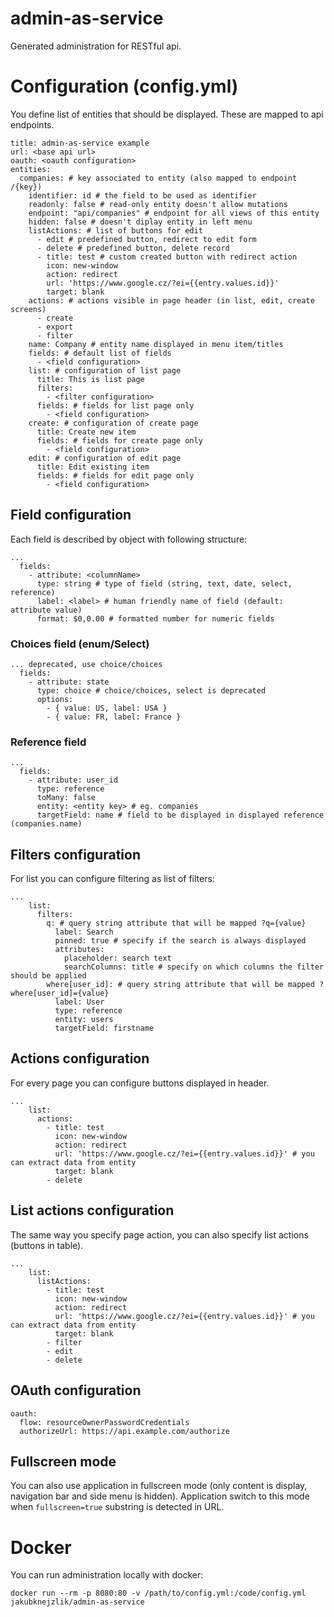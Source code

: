 # admin-as-service

Generated administration for RESTful api.

# Configuration (config.yml)

You define list of entities that should be displayed. These are mapped to api
endpoints.

```
title: admin-as-service example
url: <base api url>
oauth: <oauth configuration>
entities:
  companies: # key associated to entity (also mapped to endpoint /{key})
    identifier: id # the field to be used as identifier
    readonly: false # read-only entity doesn't allow mutations
    endpoint: "api/companies" # endpoint for all views of this entity
    hidden: false # doesn't diplay entity in left menu
    listActions: # list of buttons for edit
      - edit # predefined button, redirect to edit form
      - delete # predefined button, delete record
      - title: test # custom created button with redirect action
        icon: new-window
        action: redirect
        url: 'https://www.google.cz/?ei={{entry.values.id}}'
        target: blank
    actions: # actions visible in page header (in list, edit, create screens)
      - create
      - export
      - filter
    name: Company # entity name displayed in menu item/titles
    fields: # default list of fields
      - <field configuration>
    list: # configuration of list page
      title: This is list page
      filters:
        - <filter configuration>
      fields: # fields for list page only
        - <field configuration>
    create: # configuration of create page
      title: Create new item
      fields: # fields for create page only
        - <field configuration>
    edit: # configuration of edit page
      title: Edit existing item
      fields: # fields for edit page only
        - <field configuration>
```

## Field configuration

Each field is described by object with following structure:

```
...
  fields:
    - attribute: <columnName>
      type: string # type of field (string, text, date, select, reference)
      label: <label> # human friendly name of field (default: attribute value)
      format: $0,0.00 # formatted number for numeric fields
```

### Choices field (enum/Select)

```
... deprecated, use choice/choices
  fields:
    - attribute: state
      type: choice # choice/choices, select is deprecated
      options:
        - { value: US, label: USA }
        - { value: FR, label: France }
```

### Reference field

```
...
  fields:
    - attribute: user_id
      type: reference
      toMany: false
      entity: <entity key> # eg. companies
      targetField: name # field to be displayed in displayed reference (companies.name)
```

## Filters configuration

For list you can configure filtering as list of filters:

```
...
    list:
      filters:
        q: # query string attribute that will be mapped ?q={value}
          label: Search
          pinned: true # specify if the search is always displayed
          attributes:
            placeholder: search text
            searchColumns: title # specify on which columns the filter should be applied
        where[user_id]: # query string attribute that will be mapped ?where[user_id]={value}
          label: User
          type: reference
          entity: users
          targetField: firstname
```

## Actions configuration

For every page you can configure buttons displayed in header.

```
...
    list:
      actions:
        - title: test
          icon: new-window
          action: redirect
          url: 'https://www.google.cz/?ei={{entry.values.id}}' # you can extract data from entity
          target: blank
        - delete
```

## List actions configuration

The same way you specify page action, you can also specify list actions (buttons
in table).

```
...
    list:
      listActions:
        - title: test
          icon: new-window
          action: redirect
          url: 'https://www.google.cz/?ei={{entry.values.id}}' # you can extract data from entity
          target: blank
        - filter
        - edit
        - delete
```

## OAuth configuration

```
oauth:
  flow: resourceOwnerPasswordCredentials
  authorizeUrl: https://api.example.com/authorize
```

## Fullscreen mode

You can also use application in fullscreen mode (only content is display,
navigation bar and side menu is hidden). Application switch to this mode when
`fullscreen=true` substring is detected in URL.

# Docker

You can run administration locally with docker:

```
docker run --rm -p 8080:80 -v /path/to/config.yml:/code/config.yml jakubknejzlik/admin-as-service
```
